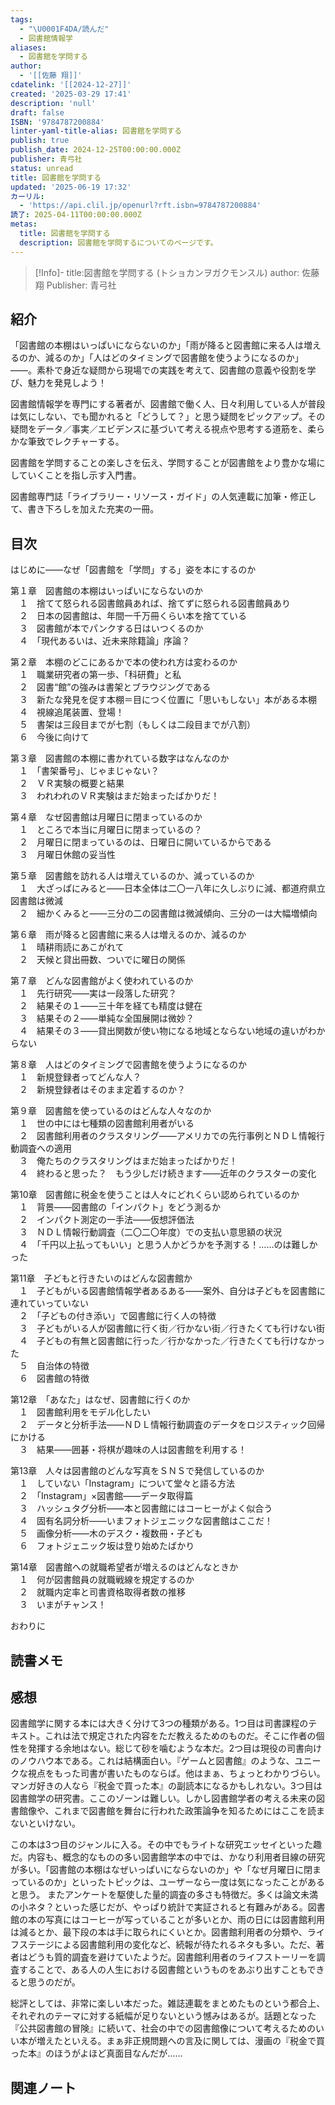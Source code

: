 ```yaml
---
tags:
  - "\U0001F4DA/読んだ"
  - 図書館情報学
aliases:
  - 図書館を学問する
author:
  - '[[佐藤 翔]]'
cdatelink: '[[2024-12-27]]'
created: '2025-03-29 17:41'
description: 'null'
draft: false
ISBN: '9784787200884'
linter-yaml-title-alias: 図書館を学問する
publish: true
publish_date: 2024-12-25T00:00:00.000Z
publisher: 青弓社
status: unread
title: 図書館を学問する
updated: '2025-06-19 17:32'
カーリル:
  - 'https://api.clil.jp/openurl?rft.isbn=9784787200884'
読了: 2025-04-11T00:00:00.000Z
metas:
  title: 図書館を学問する
  description: 図書館を学問するについてのページです。
---
```

>[!Info]-
>title:図書館を学問する (トショカンヲガクモンスル)
>author: 佐藤翔
>Publisher: 青弓社


## 紹介

「図書館の本棚はいっぱいにならないのか」「雨が降ると図書館に来る人は増えるのか、減るのか」「人はどのタイミングで図書館を使うようになるのか」――。素朴で身近な疑問から現場での実践を考えて、図書館の意義や役割を学び、魅力を発見しよう！  
  
図書館情報学を専門にする著者が、図書館で働く人、日々利用している人が普段は気にしない、でも聞かれると「どうして？」と思う疑問をピックアップ。その疑問をデータ／事実／エビデンスに基づいて考える視点や思考する道筋を、柔らかな筆致でレクチャーする。  
  
図書館を学問することの楽しさを伝え、学問することが図書館をより豊かな場にしていくことを指し示す入門書。  
  
図書館専門誌「ライブラリー・リソース・ガイド」の人気連載に加筆・修正して、書き下ろしを加えた充実の一冊。
## 目次

はじめに――なぜ「図書館を「学問」する」姿を本にするのか  
  
第１章　図書館の本棚はいっぱいにならないのか  
　１　捨てて怒られる図書館員あれば、捨てずに怒られる図書館員あり  
　２　日本の図書館は、年間一千万冊くらい本を捨てている  
　３　図書館が本でパンクする日はいつくるのか  
　４　「現代あるいは、近未来除籍論」序論？  
  
第２章　本棚のどこにあるかで本の使われ方は変わるのか  
　１　職業研究者の第一歩、「科研費」と私  
　２　図書“館”の強みは書架とブラウジングである  
　３　新たな発見を促す本棚＝目につく位置に「思いもしない」本がある本棚  
　４　視線追尾装置、登場！  
　５　書架は三段目までが七割（もしくは二段目までが八割）  
　６　今後に向けて  
  
第３章　図書館の本棚に書かれている数字はなんなのか  
　１　「書架番号」、じゃまじゃない？  
　２　ＶＲ実験の概要と結果  
　３　われわれのＶＲ実験はまだ始まったばかりだ！  
  
第４章　なぜ図書館は月曜日に閉まっているのか  
　１　ところで本当に月曜日に閉まっているの？  
　２　月曜日に閉まっているのは、日曜日に開いているからである  
　３　月曜日休館の妥当性  
  
第５章　図書館を訪れる人は増えているのか、減っているのか  
　１　大ざっぱにみると――日本全体は二〇一八年に久しぶりに減、都道府県立図書館は微減  
　２　細かくみると――三分の二の図書館は微減傾向、三分の一は大幅増傾向  
  
第６章　雨が降ると図書館に来る人は増えるのか、減るのか  
　１　晴耕雨読にあこがれて  
　２　天候と貸出冊数、ついでに曜日の関係  
  
第７章　どんな図書館がよく使われているのか  
　１　先行研究――実は一段落した研究？  
　２　結果その１――三十年を経ても精度は健在  
　３　結果その２――単純な全国展開は微妙？  
　４　結果その３――貸出関数が使い物になる地域とならない地域の違いがわからない  
  
第８章　人はどのタイミングで図書館を使うようになるのか  
　１　新規登録者ってどんな人？  
　２　新規登録者はそのまま定着するのか？  
  
第９章　図書館を使っているのはどんな人々なのか  
　１　世の中には七種類の図書館利用者がいる  
　２　図書館利用者のクラスタリング――アメリカでの先行事例とＮＤＬ情報行動調査への適用  
　３　俺たちのクラスタリングはまだ始まったばかりだ！  
　４　終わると思った？　もう少しだけ続きます――近年のクラスターの変化  
  
第10章　図書館に税金を使うことは人々にどれくらい認められているのか  
　１　背景――図書館の「インパクト」をどう測るか  
　２　インパクト測定の一手法――仮想評価法  
　３　ＮＤＬ情報行動調査（二〇二〇年度）での支払い意思額の状況  
　４　「千円以上払ってもいい」と思う人かどうかを予測する！……のは難しかった  
  
第11章　子どもと行きたいのはどんな図書館か  
　１　子どもがいる図書館情報学者あるある――案外、自分は子どもを図書館に連れていっていない  
　２　「子どもの付き添い」で図書館に行く人の特徴  
　３　子どもがいる人が図書館に行く街／行かない街／行きたくても行けない街  
　４　子どもの有無と図書館に行った／行かなかった／行きたくても行けなかった  
　５　自治体の特徴  
　６　図書館の特徴  
  
第12章　「あなた」はなぜ、図書館に行くのか  
　１　図書館利用をモデル化したい  
　２　データと分析手法――ＮＤＬ情報行動調査のデータをロジスティック回帰にかける  
　３　結果――囲碁・将棋が趣味の人は図書館を利用する！  
  
第13章　人々は図書館のどんな写真をＳＮＳで発信しているのか  
　１　していない「Instagram」について堂々と語る方法  
　２　「Instagram」×図書館――データ取得篇  
　３　ハッシュタグ分析――本と図書館にはコーヒーがよく似合う  
　４　固有名詞分析――いまフォトジェニックな図書館はここだ！  
　５　画像分析――木のデスク・複数冊・子ども  
　６　フォトジェニック坂は登り始めたばかり  
  
第14章　図書館への就職希望者が増えるのはどんなときか  
　１　何が図書館員の就職戦線を規定するのか  
　２　就職内定率と司書資格取得者数の推移  
　３　いまがチャンス！  
  
おわりに

## 読書メモ

## 感想
図書館学に関する本には大きく分けて3つの種類がある。1つ目は司書課程のテキスト。これは法で規定された内容をただ教えるためのものだ。そこに作者の個性を発揮する余地はない。総じて砂を噛むような本だ。2つ目は現役の司書向けのノウハウ本である。これは結構面白い。『ゲームと図書館』のような、ユニークな視点をもった司書が書いたものならば。他はまぁ、ちょっとわかりづらい。マンガ好きの人なら『税金で買った本』の副読本になるかもしれない。3つ目は図書館学の研究書。ここのゾーンは難しい。しかし図書館学者の考える未来の図書館像や、これまで図書館を舞台に行われた政策論争を知るためにはここを読まないといけない。

この本は3つ目のジャンルに入る。その中でもライトな研究エッセイといった趣だ。内容も、概念的なものの多い図書館学本の中では、かなり利用者目線の研究が多い。「図書館の本棚はなぜいっぱいにならないのか」や「なぜ月曜日に閉まっているのか」といったトピックは、ユーザーなら一度は気になったことがあると思う。
またアンケートを駆使した量的調査の多さも特徴だ。多くは論文未満の小ネタ？といった感じだが、やっぱり統計で実証されると有難みがある。図書館の本の写真にはコーヒーが写っていることが多いとか、雨の日には図書館利用は減るとか、最下段の本は手に取られにくいとか。図書館利用者の分類や、ライフステージによる図書館利用の変化など、続報が待たれるネタも多い。ただ、著者はどうも質的調査を避けていたようだ。図書館利用者のライフストーリーを調査することで、ある人の人生における図書館というものをあぶり出すこともできると思うのだが。

総評としては、非常に楽しい本だった。雑誌連載をまとめたものという都合上、それぞれのテーマに対する紙幅が足りないという憾みはあるが。話題となった『公共図書館の冒険』に続いて、社会の中での図書館像について考えるためのいい本が増えたといえる。まぁ非正規問題への言及に関しては、漫画の『税金で買った本』のほうがよほど真面目なんだが……
## 関連ノート
